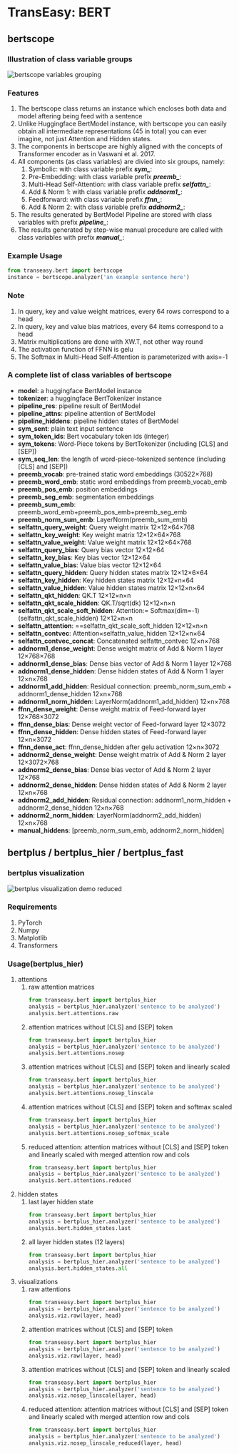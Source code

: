 # TransEasy: BERT
## bertscope
### Illustration of class variable groups
![bertscope variables grouping](https://github.com/johnthehow/TransEasy/blob/master/bert/bertscope_demo.png)
### Features
1. The bertscope class returns an instance which encloses both data and model aftering being feed with a sentence
2. Unlike Huggingface BertModel instance, with bertscope you can easily obtain all intermediate representations (45 in total) you can ever imagine, not just Attention and Hidden states.
3. The components in bertscope are highly aligned with the concepts of Transformer encoder as in Vaswani et al. 2017.
4. All components (as class variables) are divied into six groups, namely:
	1. Symbolic: with class variable prefix ***sym_***:
	1. Pre-Embedding: with class variable prefix ***preemb_***:
	1. Multi-Head Self-Attention: with class variable prefix ***selfattn_***:
	1. Add & Norm 1: with class variable prefix ***addnorm1_***:
	1. Feedforward: with class variable prefix ***ffnn_***:
	1. Add & Norm 2: with class variable prefix ***addnorm2_***:
5. The results generated by BertModel Pipeline are stored with class variables with prefix ***pipeline_***:
6. The results generated by step-wise manual procedure are called with class variables with prefix ***manual_***:

### Example Usage
```python
from transeasy.bert import bertscope
instance = bertscope.analyzer('an example sentence here')

```

### Note
1. In query, key and value weight matrices, every 64 rows correspond to a head
2. In query, key and value bias matrices, every 64 items correspond to a head
3. Matrix multiplications are done with XW.T, not other way round
3. The activation function of FFNN is gelu
4. The Softmax in Multi-Head Self-Attention is parameterized with axis=-1

### A complete list of class variables of bertscope
* ****model****: a huggingface BertModel instance
* **tokenizer**: a huggingface BertTokenizer instance
* **pipeline_res**: pipeline result of BertModel
* **pipeline_attns**: pipeline attention of BertModel
* **pipeline_hiddens**: pipeline hidden states of BertModel
* **sym_sent**: plain text input sentence
* **sym_token_ids**: Bert vocabulary token ids (integer)
* **sym_tokens**: Word-Piece tokens by BertTokenizer (including [CLS] and [SEP])
* **sym_seq_len**: the length of word-piece-tokenized sentence (including [CLS] and [SEP])
* **preemb_vocab**: pre-trained static word embeddings (30522×768)
* **preemb_word_emb**: static word embeddings from preemb_vocab_emb
* **preemb_pos_emb**: position embeddings
* **preemb_seg_emb**: segmentation embeddings
* **preemb_sum_emb**: preemb_word_emb+preemb_pos_emb+preemb_seg_emb
* **preemb_norm_sum_emb**: LayerNorm(preemb_sum_emb)
* **selfattn_query_weight**: Query weight matrix 12×12×64×768
* **selfattn_key_weight**: Key weight matrix 12×12×64×768
* **selfattn_value_weight**: Value weight matrix 12×12×64×768
* **selfattn_query_bias**: Query bias vector 12×12×64
* **selfattn_key_bias**: Key bias vector 12×12×64
* **selfattn_value_bias**: Value bias vector 12×12×64
* **selfattn_query_hidden**: Query hidden states matrix 12×12×6×64
* **selfattn_key_hidden**: Key hidden states matrix 12×12×n×64
* **selfattn_value_hidden**: Value hidden states matrix 12×12×n×64
* **selfattn_qkt_hidden**: QK.T 12×12×n×n
* **selfattn_qkt_scale_hidden**: QK.T/sqrt(dk) 12×12×n×n
* **selfattn_qkt_scale_soft_hidden**: Attention:= Softmax(dim=-1)(selfattn_qkt_scale_hidden) 12×12×n×n
* **selfattn_attention**: ==selfattn_qkt_scale_soft_hidden 12×12×n×n
* **selfattn_contvec**: Attention×selfattn_value_hidden 12×12×n×64
* **selfattn_contvec_concat**: Concatenated selfattn_contvec 12×n×768
* **addnorm1_dense_weight**: Dense weight matrix of Add & Norm 1 layer 12×768×768
* **addnorm1_dense_bias**: Dense bias vector of Add & Norm 1 layer 12×768
* **addnorm1_dense_hidden**: Dense hidden states of Add & Norm 1 layer 12×n×768
* **addnorm1_add_hidden**: Residual connection: preemb_norm_sum_emb + addnorm1_dense_hidden 12×n×768
* **addnorm1_norm_hidden**: LayerNorm(addnorm1_add_hidden) 12×n×768
* **ffnn_dense_weight**: Dense weight matrix of Feed-forward layer 12×768×3072
* **ffnn_dense_bias**: Dense weight vector of Feed-forward layer 12×3072
* **ffnn_dense_hidden**: Dense hidden states of Feed-forward layer 12×n×3072
* **ffnn_dense_act**: ffnn_dense_hidden after gelu activation 12×n×3072
* **addnorm2_dense_weight**: Dense weight matrix of Add & Norm 2 layer 12×3072×768
* **addnorm2_dense_bias**: Dense bias vector of Add & Norm 2 layer 12×768
* **addnorm2_dense_hidden**: Dense hidden states of Add & Norm 2 layer 12×n×768
* **addnorm2_add_hidden**: Residual connection: addnorm1_norm_hidden + addnorm2_dense_hidden 12×n×768
* **addnorm2_norm_hidden**: LayerNorm(addnorm2_add_hidden) 12×n×768
* **manual_hiddens**: [preemb_norm_sum_emb, addnorm2_norm_hidden]

## bertplus / bertplus_hier / bertplus_fast
### bertplus visualization
![bertplus visualization demo reduced](https://github.com/johnthehow/TransEasy/blob/master/bert/bertplus_demo.png)
### Requirements
1. PyTorch
2. Numpy
3. Matplotlib
4. Transformers
### Usage(bertplus_hier)
1. attentions
	1. raw attention matrices
		```python
		from transeasy.bert import bertplus_hier
		analysis = bertplus_hier.analyzer('sentence to be analyzed')
		analysis.bert.attentions.raw
		```
	1. attention matrices without [CLS] and [SEP] token
		```python
		from transeasy.bert import bertplus_hier
		analysis = bertplus_hier.analyzer('sentence to be analyzed')
		analysis.bert.attentions.nosep
		```
	1. attention matrices without [CLS] and [SEP] token and linearly scaled
		```python
		from transeasy.bert import bertplus_hier
		analysis = bertplus_hier.analyzer('sentence to be analyzed')
		analysis.bert.attentions.nosep_linscale
		```
	1. attention matrices without [CLS] and [SEP] token and softmax scaled
		```python
		from transeasy.bert import bertplus_hier
		analysis = bertplus_hier.analyzer('sentence to be analyzed')
		analysis.bert.attentions.nosep_softmax_scale
		```
	1. reduced attention: attention matrices without [CLS] and [SEP] token and linearly scaled with merged attention row and cols
		```python
		from transeasy.bert import bertplus_hier
		analysis = bertplus_hier.analyzer('sentence to be analyzed')
		analysis.bert.attentions.reduced
		```
1. hidden states
	1. last layer hidden state
		```python
		from transeasy.bert import bertplus_hier
		analysis = bertplus_hier.analyzer('sentence to be analyzed')
		analysis.bert.hidden_states.last
		```
	1. all layer hidden states (12 layers)
		```python
		from transeasy.bert import bertplus_hier
		analysis = bertplus_hier.analyzer('sentence to be analyzed')
		analysis.bert.hidden_states.all
		```
1. visualizations
	1. raw attentions
		```python
		from transeasy.bert import bertplus_hier
		analysis = bertplus_hier.analyzer('sentence to be analyzed')
		analysis.viz.raw(layer, head)
		```
	1. attention matrices without [CLS] and [SEP] token
		```python
		from transeasy.bert import bertplus_hier
		analysis = bertplus_hier.analyzer('sentence to be analyzed')
		analysis.viz.raw(layer, head)
		```
	1. attention matrices without [CLS] and [SEP] token and linearly scaled	
		```python
		from transeasy.bert import bertplus_hier
		analysis = bertplus_hier.analyzer('sentence to be analyzed')
		analysis.viz.nosep_linscale(layer, head)
		```	
	1. reduced attention: attention matrices without [CLS] and [SEP] token and linearly scaled with merged attention row and cols
		```python
		from transeasy.bert import bertplus_hier
		analysis = bertplus_hier.analyzer('sentence to be analyzed')
		analysis.viz.nosep_linscale_reduced(layer, head)
		```	